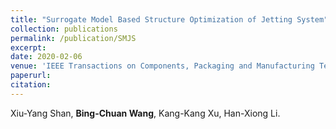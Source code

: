 ```yaml
---
title: "Surrogate Model Based Structure Optimization of Jetting System"
collection: publications
permalink: /publication/SMJS
excerpt: 
date: 2020-02-06
venue: 'IEEE Transactions on Components, Packaging and Manufacturing Technology'
paperurl: 
citation: 
---
```

Xiu-Yang Shan, __Bing-Chuan Wang__, Kang-Kang Xu, Han-Xiong Li.

